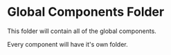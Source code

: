 # Global Components Folder

This folder will contain all of the global components.

Every component will have it's own folder.
